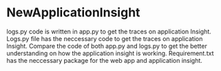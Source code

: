 # NewApplicationInsight

logs.py code is written in app.py to get the traces on application Insight.
Logs.py file has the neccessary code to get the traces on application Insight.
Compare the code of both app.py and logs.py to get the better understanding on how the application insight is working.
Requirement.txt has the neccessary package for the web app and application insight.
